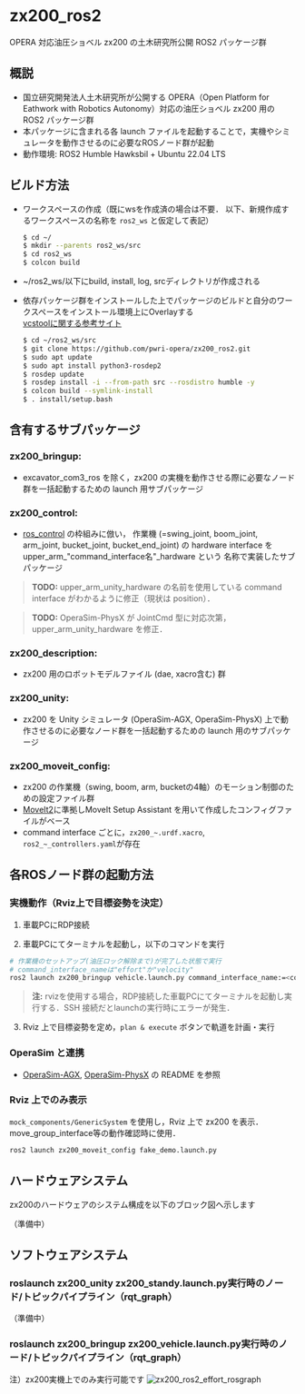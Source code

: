# zx200_ros2
OPERA 対応油圧ショベル zx200 の土木研究所公開 ROS2 パッケージ群

## 概説
- 国立研究開発法人土木研究所が公開する OPERA（Open Platform for Eathwork with Robotics Autonomy）対応の油圧ショベル zx200 用の ROS2 パッケージ群
- 本パッケージに含まれる各 launch ファイルを起動することで，実機やシミュレータを動作させるのに必要なROSノード群が起動
- 動作環境: ROS2 Humble Hawksbil + Ubuntu 22.04 LTS

## ビルド方法
- ワークスペースの作成（既にwsを作成済の場合は不要．
以下、新規作成するワークスペースの名称を `ros2_ws` と仮定して表記）
  ```bash
  $ cd ~/
  $ mkdir --parents ros2_ws/src
  $ cd ros2_ws
  $ colcon build 
  ```
- ~/ros2_ws/以下にbuild, install, log, srcディレクトリが作成される

- 依存パッケージ群をインストールした上でパッケージのビルドと自分のワークスペースをインストール環境上にOverlayする  
  [vcstoolに関する参考サイト](https://qiita.com/strv/items/dbde72e20a8efe62ef95)
  ```bash
  $ cd ~/ros2_ws/src
  $ git clone https://github.com/pwri-opera/zx200_ros2.git
  $ sudo apt update
  $ sudo apt install python3-rosdep2 
  $ rosdep update
  $ rosdep install -i --from-path src --rosdistro humble -y 
  $ colcon build --symlink-install 
  $ . install/setup.bash
  ```

## 含有するサブパッケージ

### zx200_bringup:
- excavator_com3_ros を除く，zx200 の実機を動作させる際に必要なノード群を一括起動するための launch 用サブパッケージ


### zx200_control:
- [ros_control](http://wiki.ros.org/ros_control) の枠組みに倣い，
作業機 (=swing_joint, boom_joint, arm_joint, bucket_joint, bucket_end_joint) 
の hardware interface を upper_arm_"command_interface名"_hardware という
名称で実装したサブパッケージ

> **TODO:** upper_arm_unity_hardware の名前を使用している command interface がわかるように修正（現状は position）．

> **TODO:** OperaSim-PhysX が JointCmd 型に対応次第，upper_arm_unity_hardware を修正．

### zx200_description:
- zx200 用のロボットモデルファイル (dae, xacro含む) 群

### zx200_unity:
- zx200 を Unity シミュレータ (OperaSim-AGX, OperaSim-PhysX) 上で動作させるのに必要なノード群を一括起動するための launch 用のサブパッケージ

### zx200_moveit_config:
- zx200 の作業機（swing, boom, arm, bucketの4軸）のモーション制御のための設定ファイル群
- [MoveIt2](https://moveit.ros.org/)に準拠しMoveIt Setup Assistant を用いて作成したコンフィグファイルがベース
- command interface ごとに，`zx200_~.urdf.xacro`, `ros2_~_controllers.yaml`が存在


## 各ROSノード群の起動方法
### 実機動作（Rviz上で目標姿勢を決定）

1. 車載PCにRDP接続

2. 車載PCにてターミナルを起動し，以下のコマンドを実行

  ```bash
  # 作業機のセットアップ(油圧ロック解除まで)が完了した状態で実行
  # command_interface_nameは"effort"か"velocity" 
  ros2 launch zx200_bringup vehicle.launch.py command_interface_name:=<commnad_interface_name>
  ```
> **注:** rvizを使用する場合，RDP接続した車載PCにてターミナルを起動し実行する．SSH 接続だとlaunchの実行時にエラーが発生．

3. Rviz 上で目標姿勢を定め，`plan & execute` ボタンで軌道を計画・実行

### OperaSim と連携
- [OperaSim-AGX](https://github.com/pwri-opera/OperaSim-AGX), [OperaSim-PhysX](https://github.com/pwri-opera/OperaSim-PhysX) の README を参照
  <!-- ```bash
  ros2 launch zx200_unity zx200_standby.launch.py
  ``` -->

### Rviz 上でのみ表示
`mock_components/GenericSystem` を使用し，Rviz 上で zx200 を表示．move_group_interface等の動作確認時に使用．
  ```bash
  ros2 launch zx200_moveit_config fake_demo.launch.py
  ```

## ハードウェアシステム
zx200のハードウェアのシステム構成を以下のブロック図へ示します
<!-- ![MicrosoftTeams-image (1)](https://github.com/pwri-opera/zx200_ros2/assets/24404939/a49534cc-13b1-461f-9368-152daabae51e) -->
（準備中）

## ソフトウェアシステム
### roslaunch zx200_unity zx200_standy.launch.py実行時のノード/トピックパイプライン（rqt_graph）
<!-- ![rosgraph_ros2_sim](https://github.com/pwri-opera/zx200_ros2/assets/24404939/1192aea7-bae1-4220-b8fc-18c0c0e2e3b1) -->
（準備中）

### roslaunch zx200_bringup zx200_vehicle.launch.py実行時のノード/トピックパイプライン（rqt_graph）  
注）zx200実機上でのみ実行可能です
![zx200_ros2_effort_rosgraph](https://github.com/pwri-opera/zx200_ros2/assets/46485303/30f95979-99f7-4810-9ae2-e4ad261bb30b)
